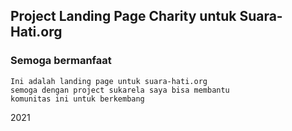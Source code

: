## Project Landing Page Charity untuk Suara-Hati.org

### Semoga bermanfaat

```
Ini adalah landing page untuk suara-hati.org
semoga dengan project sukarela saya bisa membantu
komunitas ini untuk berkembang
```

2021